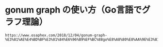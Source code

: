 # gonum graph の使い方（Go言語でグラフ理論）

```
https://www.osaphex.com/2018/12/04/gonum-graph-%E3%81%AE%E4%BD%BF%E3%81%84%E6%96%B9%EF%BC%88go%E8%A8%80%E8%AA%9E%E3%81%A7%E3%82%B0%E3%83%A9%E3%83%95%E7%90%86%E8%AB%96%EF%BC%89/
```

